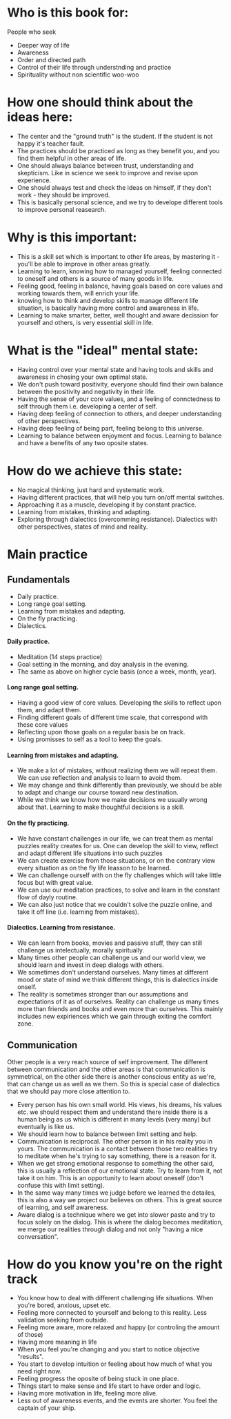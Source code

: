 # Who is this book for:

People who seek
- Deeper way of life
- Awareness 
- Order and directed path 
- Control of their life through understnding and practice
- Spirituality without non scientific woo-woo 

# How one should think about the ideas here:

- The center and the "ground truth" is the student. If the student is not happy it's teacher fault. 
- The practices should be practiced as long as they benefit you, and you find them helpful in other areas of life. 
- One should always balance between trust, understanding and skepticism. Like in science we seek to improve and revise upon experience. 
- One should always test and check the ideas on himself, if they don't work - they should be improved. 
- This is basically personal science, and we try to develope different tools to improve personal reasearch. 

# Why is this important: 

- This is a skill set which is important to other life areas, by mastering it - you'll be able to improve in other areas greatly. 
- Learning to learn, knowing how to managed yourself, feeling connected to oneself and others is a source of many goods in life. 
- Feeling good, feeling in balance, having goals based on core values and working towards them, will enrich your life. 
- knowing how to think and develop skills to manage different life situation, is basically having more control and awareness in life. 
- Learning to make smarter, better, well thought and aware decission for yourself and others, is very essential skill in life. 

# What is the "ideal" mental state: 

- Having control over your mental state and having tools and skills and awareness in chosing your own optimal state. 
- We don't push toward positivity, everyone should find their own balance between the positivity and negativity in their life. 
- Having the sense of your core values, and a feeling of connctedness to self through them i.e. developing a center of self.
- Having deep feeling of connection to others, and deeper understanding of other perspectives. 
- Having deep feeling of being part, feeling belong to this universe. 
- Learning to balance between enjoyment and focus. Learning to balance and have a benefits of any two oposite states.

# How do we achieve this state:

- No magical thinking, just hard and systematic work. 
- Having different practices, that will help you turn on/off mental switches. 
- Approaching it as a muscle, developing it by constant practice. 
- Learning from mistakes, thinking and adapting. 
- Exploring through dialectics (overcomming resistance). Dialectics with other perspectives, states of mind and reality. 

# Main practice 

## Fundamentals

- Daily practice. 
- Long range goal setting. 
- Learning from mistakes and adapting. 
- On the fly practicing.
- Dialectics. 

#### Daily practice.
* Meditation (14 steps practice)
* Goal setting in the morning, and day analysis in the evening. 
* The same as above on higher cycle basis (once a week, month, year). 

#### Long range goal setting. 
* Having a good view of core values. Developing the skills to reflect upon them, and adapt them. 
* Finding different goals of different time scale, that correspond with these core values
* Reflecting upon those goals on a regular basis be on track. 
* Using promisses to self as a tool to keep the goals. 

#### Learning from mistakes and adapting. 

* We make a lot of mistakes, without realizing them we will repeat them. We can use reflection and analysis to learn to avoid them. 
* We may change and think differently than previously, we should be able to adapt and change our course toward new destination. 
* While we think we know how we make decisions we usually wrong about that. Learning to make thoughtful decisions is a skill. 

#### On the fly practicing.

* We have constant challenges in our life, we can treat them as mental puzzles reality creates for us. One can develop the skill to view, reflect and adapt different life situations into such puzzles
* We can create exercise from those situations, or on the contrary view every situation as on the fly life leasson to be learned. 
* We can challenge ourself with on the fly challenges which will take little focus but with great value. 
* We can use our meditation practices, to solve and learn in the constant flow of dayly routine. 
* We can also just notice that we couldn't solve the puzzle online, and take it off line (i.e. learning from mistakes). 

#### Dialectics. Learning from resistance. 

* We can learn from books, movies and passive stuff, they can still challenge us intelectually, morally spiritually. 
* Many times other people can challenge us and our world view, we should learn and invest in deep dialogs with others. 
* We sometimes don't understand ourselves. Many times at different mood or state of mind we think different things, this is dialectics inside onself. 
* The reality is sometimes stronger than our assumptions and expectations of it as of ourselves. Reality can challenge us many times more than friends and books and even more than ourselves. This mainly includes new expiriences which we gain through exiting the comfort zone. 

## Communication 

Other people is a very reach source of self improvement. The different between communication and the other areas is that communication is symmetrical, on the other side there is another conscious entity as we're, that can change us as well as we them. So this is special case of dialectics that we should pay more close attention to. 

- Every person has his own small world. His views, his dreams, his values etc. we should respect them and understand there inside there is a human being as us which is different in many levels (very many) but eventually is like us.  
- We should learn how to balance between limit setting and help. 
- Communication is reciprocal. The other person is in his reality you in yours. The communication is a contact between those two realities try to meditate when he's trying to say something, there is a reason for it. 
- When we get strong emotional response to something the other said, this is usually a reflection of our emotional state. Try to learn from it, not take it on him. This is an opportunity to learn about oneself (don't confuse this with limit setting). 
- In the same way many times we judge before we learned the detailes, this is also a way we project our believes on others. This is great source of learning, and self awareness. 
- Aware dialog is a technique where we get into slower paste and try to focus solely on the dialog. This is where the dialog becomes meditation, we merge our realities through dialog and not only "having a nice conversation". 

# How do you know you're on the right track

- You know how to deal with different challenging life situations. When you're bored, anxious, upset etc. 
- Feeling more connected to yourself and belong to this reality. Less validation seeking from outside. 
- Feeling more aware, more relaxed and happy (or controling the amount of those)
- Having more meaning in life 
- When you feel you're changing and you start to notice objective "results". 
- You start to develop intuition or feeling about how much of what you need right now. 
- Feeling progress the oposite of being stuck in one place. 
- Things start to make sense and life start to have order and logic. 
- Having more motivation in life, feeling more alive. 
- Less out of awareness events, and the events are shorter. You feel the captain of your ship. 
